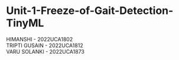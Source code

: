# Unit-1-Freeze-of-Gait-Detection-TinyML

HIMANSHI - 2022UCA1802 <br>
TRIPTI GUSAIN - 2022UCA1812 <br>
VARU SOLANKI - 2022UCA1873 <br>
